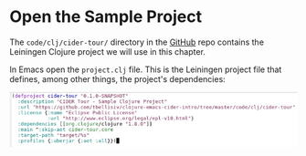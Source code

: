 # Open the Sample Project

The ```code/clj/cider-tour/``` directory in the [GitHub](https://github.com/tbellisiv/clojure-emacs-cider-intro) repo contains the Leiningen Clojure project we will use in this chapter.

In Emacs open the ```project.clj``` file. This is the Leiningen project file that defines, among other things, the project's dependencies:

![project.clj for cider-tour project](images/project_clj.jpg)

